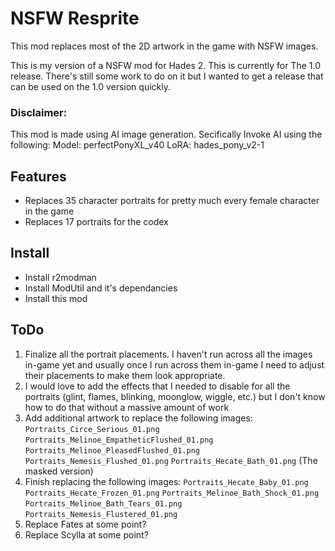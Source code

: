 # NSFW Resprite

This mod replaces most of the 2D artwork in the game with NSFW images.

This is my version of a NSFW mod for Hades 2. This is currently for The 1.0 release. There's still some work to do on it but I wanted to get a release that can be used on the 1.0 version quickly.

### Disclaimer:

This mod is made using AI image generation. Secifically Invoke AI using the following:
Model: perfectPonyXL_v40
LoRA: hades_pony_v2-1

## Features

- Replaces 35 character portraits for pretty much every female character in the game
- Replaces 17 portraits for the codex

## Install

- Install r2modman
- Install ModUtil and it's dependancies
- Install this mod

## ToDo

1. Finalize all the portrait placements. I haven't run across all the images in-game yet and usually once I run across them in-game I need to adjust their placements to make them look appropriate.
2. I would love to add the effects that I needed to disable for all the portraits (glint, flames, blinking, moonglow, wiggle, etc.) but I don't know how to do that without a massive amount of work
3. Add additional artwork to replace the following images:
    `Portraits_Circe_Serious_01.png`
    `Portraits_Melinoe_EmpatheticFlushed_01.png`
    `Portraits_Melinoe_PleasedFlushed_01.png`
    `Portraits_Nemesis_Flushed_01.png`
    `Portraits_Hecate_Bath_01.png` (The masked version)
4. Finish replacing the following images:
    `Portraits_Hecate_Baby_01.png`
    `Portraits_Hecate_Frozen_01.png`
    `Portraits_Melinoe_Bath_Shock_01.png`
    `Portraits_Melinoe_Bath_Tears_01.png`
    `Portraits_Nemesis_Flustered_01.png`
5. Replace Fates at some point?
6. Replace Scylla at some point?
